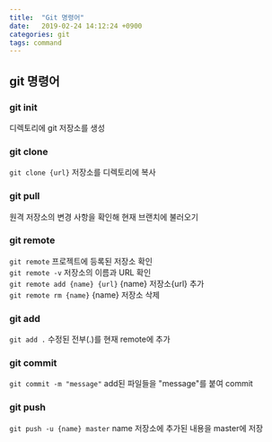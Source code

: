 ```yaml
---
title:  "Git 명령어"
date:   2019-02-24 14:12:24 +0900
categories: git
tags: command
---
```


## git 명령어

### git init
디렉토리에 git 저장소를 생성

### git clone

`git clone {url}` 저장소를 디렉토리에 복사

### git pull 

원격 저장소의 변경 사항을 확인해 현재 브랜치에 불러오기

### git remote

`git remote` 프로젝트에 등록된 저장소 확인 <br>
`git remote -v` 저장소의 이름과 URL 확인 <br>
`git remote add {name} {url}` {name} 저장소{url} 추가 <br>
`git remote rm {name}` {name} 저장소 삭제 <br>

### git add

`git add .` 수정된 전부(.)를 현재 remote에 추가

### git commit 

`git commit -m "message"` add된 파일들을 "message"를 붙여 commit

### git push 

`git push -u {name} master`
name 저장소에 추가된 내용을 master에 저장